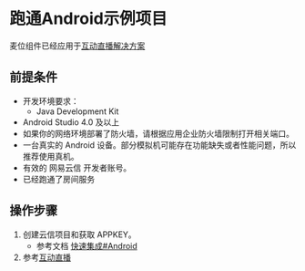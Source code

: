 # 跑通Android示例项目

麦位组件已经应用于[互动直播解决方案](../../场景方案/互动直播/README.md)

##  前提条件
  - 开发环境要求：
    - Java Development Kit
  - Android Studio 4.0 及以上
  - 如果你的网络环境部署了防火墙，请根据应用企业防火墙限制打开相关端口。
  - 一台真实的 Android 设备。部分模拟机可能存在功能缺失或者性能问题，所以推荐使用真机。
  - 有效的 网易云信 开发者账号。
  - 已经跑通了房间服务

## 操作步骤
  1. 创建云信项目和获取 APPKEY。
       - 参考文档 [快速集成#Android](开发文档/快速集成/Android.md)
  2. 参考[互动直播](https://github.com/netease-kit/OnlinePK/tree/master/OnlinePK-Android)
